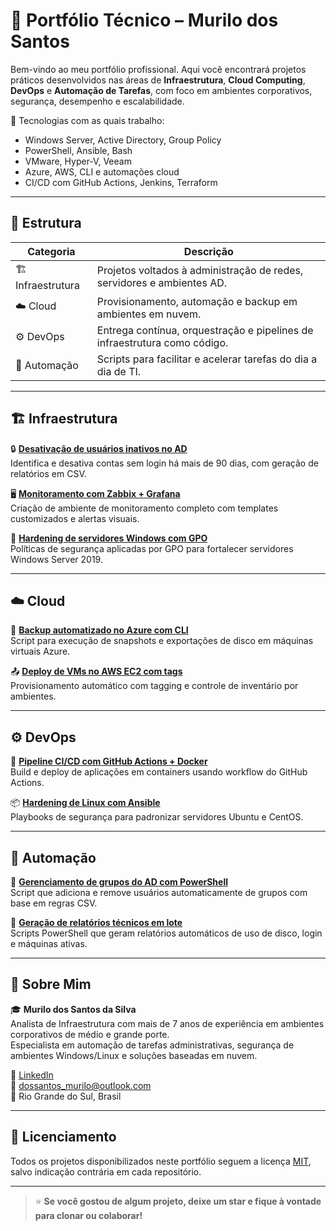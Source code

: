 # 💼 Portfólio Técnico – Murilo dos Santos

Bem-vindo ao meu portfólio profissional. Aqui você encontrará projetos práticos desenvolvidos nas áreas de **Infraestrutura**, **Cloud Computing**, **DevOps** e **Automação de Tarefas**, com foco em ambientes corporativos, segurança, desempenho e escalabilidade.

🔧 Tecnologias com as quais trabalho:
- Windows Server, Active Directory, Group Policy
- PowerShell, Ansible, Bash
- VMware, Hyper-V, Veeam
- Azure, AWS, CLI e automações cloud
- CI/CD com GitHub Actions, Jenkins, Terraform

---

## 📁 Estrutura

| Categoria        | Descrição                                                               |
|------------------|-------------------------------------------------------------------------|
| 🏗️ Infraestrutura | Projetos voltados à administração de redes, servidores e ambientes AD.  |
| ☁️ Cloud         | Provisionamento, automação e backup em ambientes em nuvem.              |
| ⚙️ DevOps        | Entrega contínua, orquestração e pipelines de infraestrutura como código. |
| 🤖 Automação     | Scripts para facilitar e acelerar tarefas do dia a dia de TI.            |

---

## 🏗️ Infraestrutura

🔒 **[Desativação de usuários inativos no AD](https://github.com/murilosantos/projeto-ad-limpeza-inativos)**  
Identifica e desativa contas sem login há mais de 90 dias, com geração de relatórios em CSV.

🖥️ **[Monitoramento com Zabbix + Grafana](https://github.com/murilosantos/monitoramento-zabbix-grafana)**  
Criação de ambiente de monitoramento completo com templates customizados e alertas visuais.

📡 **[Hardening de servidores Windows com GPO](https://github.com/murilosantos/hardening-gpo-windows)**  
Políticas de segurança aplicadas por GPO para fortalecer servidores Windows Server 2019.

---

## ☁️ Cloud

💾 **[Backup automatizado no Azure com CLI](https://github.com/murilosantos/azure-automated-backup)**  
Script para execução de snapshots e exportações de disco em máquinas virtuais Azure.

📤 **[Deploy de VMs no AWS EC2 com tags](https://github.com/murilosantos/aws-ec2-deploy-tags)**  
Provisionamento automático com tagging e controle de inventário por ambientes.

---

## ⚙️ DevOps

🔁 **[Pipeline CI/CD com GitHub Actions + Docker](https://github.com/murilosantos/devops-github-actions-docker)**  
Build e deploy de aplicações em containers usando workflow do GitHub Actions.

📦 **[Hardening de Linux com Ansible](https://github.com/murilosantos/devops-ansible-hardening)**  
Playbooks de segurança para padronizar servidores Ubuntu e CentOS.

---

## 🤖 Automação

👥 **[Gerenciamento de grupos do AD com PowerShell](https://github.com/murilosantos/automacao-powershell-grupos)**  
Script que adiciona e remove usuários automaticamente de grupos com base em regras CSV.

📜 **[Geração de relatórios técnicos em lote](https://github.com/murilosantos/relatorios-powershell-ti)**  
Scripts PowerShell que geram relatórios automáticos de uso de disco, login e máquinas ativas.

---

## 👤 Sobre Mim

🎓 **Murilo dos Santos da Silva**  
Analista de Infraestrutura com mais de 7 anos de experiência em ambientes corporativos de médio e grande porte.  
Especialista em automação de tarefas administrativas, segurança de ambientes Windows/Linux e soluções baseadas em nuvem.

🔗 [LinkedIn](https://linkedin.com/in/dossantosmurilo)  
📧 dossantos_murilo@outlook.com  
📍 Rio Grande do Sul, Brasil

---

## 📄 Licenciamento

Todos os projetos disponibilizados neste portfólio seguem a licença [MIT](https://opensource.org/licenses/MIT), salvo indicação contrária em cada repositório.

---

> ⭐ **Se você gostou de algum projeto, deixe um star e fique à vontade para clonar ou colaborar!**
